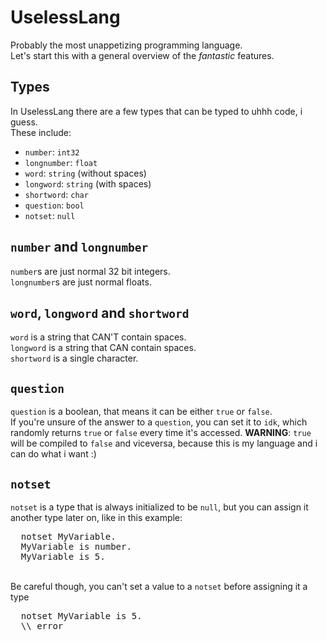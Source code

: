 # UselessLang
Probably the most unappetizing programming language.
<br>Let's start this with a general overview of the *fantastic* features.

## Types
In UselessLang there are a few types that can be typed to uhhh code, i guess.
<br>These include:
- `number`: `int32`
- `longnumber`: `float`
- `word`: `string` (without spaces)
- `longword`: `string` (with spaces)
- `shortword`: `char`
- `question`: `bool`
- `notset`: `null`

## `number` and `longnumber`
`number`s are just normal 32 bit integers.
<br>`longnumber`s are just normal floats.

## `word`, `longword` and `shortword`
`word` is a string that CAN'T contain spaces.
<br>`longword` is a string that CAN contain spaces.
<br>`shortword` is a single character.

## `question`
`question` is a boolean, that means it can be either `true` or `false`.
<br>If you're unsure of the answer to a `question`, you can set it to `idk`, which randomly returns `true` or `false` every time it's accessed.
**WARNING**: `true` will be compiled to `false` and viceversa, because this is my language and i can do what i want :)

## `notset`
`notset` is a type that is always initialized to be `null`, but you can assign it another type later on, like in this example:
<pre>
  notset MyVariable.
  MyVariable is number.
  MyVariable is 5.
</pre>
<br>Be careful though, you can't set a value to a `notset` before assigning it a type
<pre>
  notset MyVariable is 5.
  \\ error
</pre>
